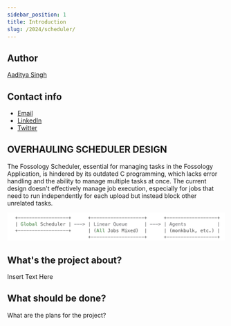 ```yaml
---
sidebar_position: 1
title: Introduction
slug: /2024/scheduler/
---
```

<!--
SPDX-License-Identifier: CC-BY-SA-4.0

SPDX-FileCopyrightText: 2024 Aditya Singh <email.here>
-->

## Author

[Aaditya Singh](https://github.com/Aaditya-Singh78)

## Contact info

- [Email](mailto:singh.aaditya889@gmail.com)
- [LinkedIn](https://www.linkedin.com/in/aadi-singh/)
- [Twitter](https://twitter.com/__Aadityasingh)

## OVERHAULING SCHEDULER DESIGN
The Fossology Scheduler, essential for managing tasks in the Fossology Application, is hindered by its outdated C programming, which lacks error handling and the ability to manage multiple tasks at once. The current design doesn't effectively manage job execution, especially for jobs that need to run independently for each upload but instead block other unrelated tasks. 

![Linear Queue](./static/img/linear_queue.png)


## What's the project about?

Insert Text Here

## What should be done?

What are the plans for the project?
